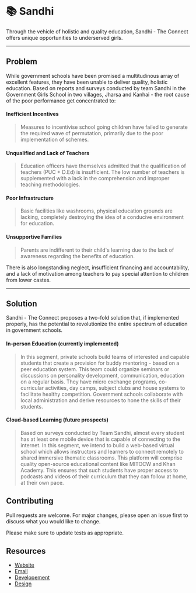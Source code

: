 # 📚 Sandhi

Through the vehicle of holistic and quality education, Sandhi - The Connect offers unique opportunities to underserved girls.

---

## Problem

While government schools have been promised a multitudinous array of excellent features, they have been unable to deliver quality, holistic education. Based on reports and surveys conducted by team Sandhi in the Government Girls School in two villages, Jharsa and Kanhai - the root cause of the poor performance get concentrated to:

#### Inefficient Incentives
> Measures to incentivise school going children have failed to generate the required wave of permutation, primarily due to the poor implementation of schemes.

#### Unqualified and Lack of Teachers
>Education officers have themselves admitted that the qualification of teachers (PUC + D.Ed) is insufficient. The low number of teachers is supplemented with a lack in the comprehension and improper teaching methodologies.

#### Poor Infrastructure
>Basic facilities like washrooms, physical education grounds are lacking, completely destroying the idea of a conducive environment for education.

#### Unsupportive Families
>Parents are indifferent to their child's learning due to the lack of awareness regarding the benefits of education. 

There is also longstanding neglect, insufficient financing and accountability, and a lack of motivation among teachers to pay special attention to children from lower castes.
 
 ---
 
 
## Solution

Sandhi - The Connect proposes a two-fold solution that, if implemented properly, has the potential to revolutionize the entire spectrum of education in government schools.

#### In-person Education (currently implemented)
> In this segment, private schools build teams of interested and capable students that create a provision for buddy mentoring - based on a peer education system. This team could organize seminars or discussions on personality development, communication, education on a regular basis. They have micro exchange programs, co-curricular activities, day camps, subject clubs and house systems to facilitate healthy competition. Government schools collaborate with local administration and derive resources to hone the skills of their students.

#### Cloud-based Learning (future prospects)
> Based on surveys conducted by Team Sandhi, almost every student has at least one mobile device that is capable of connecting to the internet. In this segment, we intend to build a web-based virtual school which allows instructors and learners to connect remotely to shared immersive thematic classrooms. This platform will comprise quality open-source educational content like MITOCW and Khan Academy. This ensures that such students have proper access to podcasts and videos of their curriculum that they can follow at home, at their own pace.


## Contributing
Pull requests are welcome. For major changes, please open an issue first to discuss what you would like to change.

Please make sure to update tests as appropriate.

## Resources
* [Website](https://Sandhi.ga)
* [Email](mailto:shubhrogupta117@gmail.com)
* [Developement](https://github.com/sandhi-the-connect)
* [Design](https://github.com/sandhi-the-connect/Design-guidelines)
